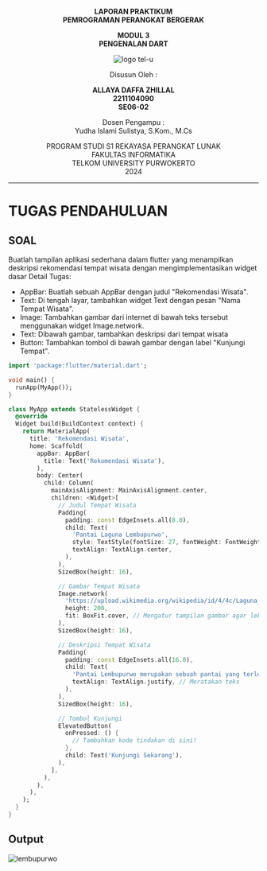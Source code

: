 <div align="center">

**LAPORAN PRAKTIKUM**  
**PEMROGRAMAN PERANGKAT BERGERAK**

**MODUL 3**  
**PENGENALAN DART**

![logo tel-u](https://github.com/user-attachments/assets/3a44181d-9c92-47f6-8cf0-87755117fd99)

Disusun Oleh :

**ALLAYA DAFFA ZHILLAL**  
**2211104090**
</br>
**SE06-02**

Dosen Pengampu :  
Yudha Islami Sulistya, S.Kom., M.Cs


PROGRAM STUDI S1 REKAYASA PERANGKAT LUNAK  
FAKULTAS INFORMATIKA  
TELKOM UNIVERSITY PURWOKERTO  
2024

</div>

---

# TUGAS PENDAHULUAN

## SOAL
Buatlah tampilan aplikasi sederhana dalam flutter yang menampilkan deskripsi rekomendasi tempat wisata dengan mengimplementasikan widget dasar
Detail Tugas:
* AppBar: Buatlah sebuah AppBar dengan judul "Rekomendasi Wisata".
* Text: Di tengah layar, tambahkan widget Text dengan pesan "Nama Tempat Wisata".
* Image: Tambahkan gambar dari internet di bawah teks tersebut menggunakan widget Image.network.
* Text: Dibawah gambar, tambahkan deskripsi dari tempat wisata
* Button: Tambahkan tombol di bawah gambar dengan label "Kunjungi Tempat".


```dart
import 'package:flutter/material.dart';

void main() {
  runApp(MyApp());
}

class MyApp extends StatelessWidget {
  @override
  Widget build(BuildContext context) {
    return MaterialApp(
      title: 'Rekomendasi Wisata',
      home: Scaffold(
        appBar: AppBar(
          title: Text('Rekomendasi Wisata'),
        ),
        body: Center(
          child: Column(
            mainAxisAlignment: MainAxisAlignment.center,
            children: <Widget>[
              // Judul Tempat Wisata
              Padding(
                padding: const EdgeInsets.all(8.0),
                child: Text(
                  'Pantai Laguna Lembupurwo',
                  style: TextStyle(fontSize: 27, fontWeight: FontWeight.bold),
                  textAlign: TextAlign.center,
                ),
              ),
              SizedBox(height: 16),

              // Gambar Tempat Wisata
              Image.network(
                'https://upload.wikimedia.org/wikipedia/id/4/4c/Laguna_Lembupurwo.jpg', 
                height: 200,
                fit: BoxFit.cover, // Mengatur tampilan gambar agar lebih baik
              ),
              SizedBox(height: 16),

              // Deskripsi Tempat Wisata
              Padding(
                padding: const EdgeInsets.all(16.0),
                child: Text(
                  'Pantai Lembupurwo merupakan sebuah pantai yang terletak di Desa Lembupurwo, Kecamatan Mirit, Kabupaten Kebumen, Jawa Tengah. Untuk menuju ke lokasi pantai ini, banyak jalur alternatif yang dapat digunakan. Pantai ini terletak 30 km sebelah tenggara dari pusat Kabupaten Kebumen. Bagi anda yang berasal dari arah timur yang kebetulan sedang melintasi jalan selatan-selatan atau jalan Daendels dari arah timur seperti Daerah Istimewa Yogyakarta maupun dari arah barat atau Kabupaten Cilacap dapat langsung menuju ke Pantai Lembupurwo karena berjarak 1 km dari jalan alternatif tersebut. Saat ini sudah ada JLSS (Jalan Lintas Selatan Selatan) yang letaknya kurang lebih 500 meter dari Jalan Daendels.Pantai ini memiliki daya tarik berupa laguna atau perairan dangkal yang terpisah dari laut, karena adanya perbukitan pasir',
                  textAlign: TextAlign.justify, // Meratakan teks
                ),
              ),
              SizedBox(height: 16),

              // Tombol Kunjungi
              ElevatedButton(
                onPressed: () {
                  // Tambahkan kode tindakan di sini!
                },
                child: Text('Kunjungi Sekarang'),
              ),
            ],
          ),
        ),
      ),
    );
  }
}
```

## Output
![lembupurwo](https://github.com/user-attachments/assets/a4ef89ea-fec7-48f2-9e2f-793de7ab9f68)

